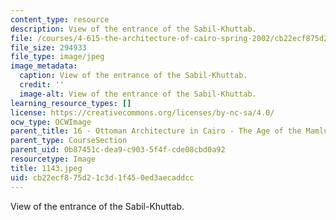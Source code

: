 ```yaml
---
content_type: resource
description: View of the entrance of the Sabil-Khuttab.
file: /courses/4-615-the-architecture-of-cairo-spring-2002/cb22ecf875d21c3d1f450ed3aecaddcc_1143.jpeg
file_size: 294933
file_type: image/jpeg
image_metadata:
  caption: View of the entrance of the Sabil-Khuttab.
  credit: ''
  image-alt: View of the entrance of the Sabil-Khuttab.
learning_resource_types: []
license: https://creativecommons.org/licenses/by-nc-sa/4.0/
ocw_type: OCWImage
parent_title: 16 - Ottoman Architecture in Cairo - The Age of the Mamluk Beys
parent_type: CourseSection
parent_uid: 0b87451c-dea9-c903-5f4f-cde08cbd0a92
resourcetype: Image
title: 1143.jpeg
uid: cb22ecf8-75d2-1c3d-1f45-0ed3aecaddcc
---
```

View of the entrance of the Sabil-Khuttab.